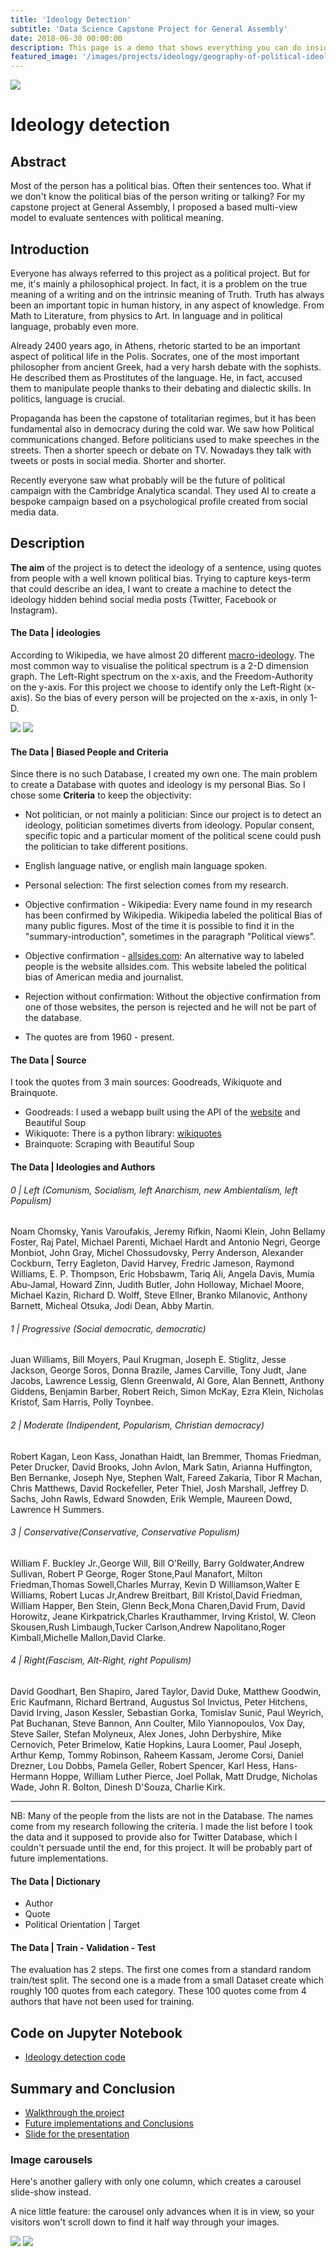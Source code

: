 ```yaml
---
title: 'Ideology Detection'
subtitle: 'Data Science Capstone Project for General Assembly'
date: 2018-06-30 00:00:00
description: This page is a demo that shows everything you can do inside portfolio and blog posts.
featured_image: '/images/projects/ideology/geography-of-political-ideology.png'
---
```


![](/images/projects/ideology/Ideology.jpg)

# Ideology detection

## Abstract


Most of the person has a political bias. Often their sentences too. What if we don't know the political bias of the person writing or talking? For my capstone project at General Assembly, I proposed a based multi-view model to evaluate sentences with political meaning.

## Introduction

Everyone has always referred to this project as a political project. But for me, it's mainly a philosophical project. In fact, it is a problem on the true meaning of a writing and on the intrinsic meaning of Truth.
Truth has always been an important topic in human history, in any aspect of knowledge. From Math to Literature, from physics to Art. In language and in political language, probably even more.

Already 2400 years ago, in Athens, rhetoric started to be an important aspect of political life in the Polis. Socrates, one of the most important philosopher from ancient Greek, had a very harsh debate with the sophists. He described them as Prostitutes of the language. He, in fact, accused them to manipulate people thanks to their debating and dialectic skills. In politics, language is crucial.

Propaganda has been the capstone of totalitarian regimes, but it has been fundamental also in democracy during the cold war. We saw how Political communications changed. Before politicians used to make speeches in the streets. Then a shorter speech or debate on TV. Nowadays they talk with tweets or posts in social media. Shorter and shorter.

Recently everyone saw what probably will be the future of political campaign with the Cambridge Analytica scandal. They used AI to create a bespoke campaign based on a psychological profile created from social media data.

## Description

**The aim** of the project is to detect the ideology of a sentence, using quotes from people with a well known political bias. Trying to capture keys-term that could describe an idea, I want to create a machine to detect the ideology hidden behind social media posts (Twitter, Facebook or Instagram).


#### The Data | ideologies

According to Wikipedia, we have almost 20 different [macro-ideology](https://en.wikipedia.org/wiki/List_of_political_ideologies). The most common way to visualise the political spectrum is a 2-D dimension graph.
The Left-Right spectrum on the x-axis, and the Freedom-Authority on the y-axis. For this project we choose to identify only the Left-Right (x-axis). So the bias of every person will be projected on the x-axis, in only 1-D.

<div class="gallery" data-columns="1">
	<img src="/images/projects/ideology/geography-of-political-ideology.png">
	<img src="/images/projects/ideology/left_right.png">
</div>



#### The Data | Biased People and Criteria

Since there is no such Database, I created my own one. The main problem to create a Database with quotes and ideology is my personal Bias. So I chose some **Criteria** to keep the objectivity:

- Not politician, or not mainly a politician: Since our project is to detect an ideology, politician sometimes diverts from ideology. Popular consent, specific topic and a particular moment of the political scene could push the politician to take different positions.

- English language native, or english main language spoken.

- Personal selection: The first selection comes from my research.

- Objective confirmation - Wikipedia: Every name found in my research has been confirmed by Wikipedia. Wikipedia labeled the political Bias of many public figures. Most of the time it is possible to find it in the "summary-introduction", sometimes in the paragraph "Political views".

- Objective confirmation - [allsides.com](https://www.allsides.com/): An alternative way to labeled people is the website allsides.com. This website labeled the political bias of American media and journalist.

- Rejection without confirmation: Without the objective confirmation from one of those websites, the person is rejected and he will not be part of the database.

- The quotes are from 1960 - present.

#### The Data | Source

I took the quotes from 3 main sources: Goodreads, Wikiquote and Brainquote.
- Goodreads: I used a webapp built using the API of the [website](https://goodquotesapi.herokuapp.com) and Beautiful Soup
- Wikiquote: There is a python library: [wikiquotes](https://pypi.org/project/wikiquotes/)
- Brainquote: Scraping with Beautiful Soup

#### The Data | Ideologies and Authors

###### 0 | Left (Comunism, Socialism, left Anarchism, new Ambientalism, left Populism)

Noam Chomsky, Yanis Varoufakis, Jeremy Rifkin, Naomi Klein, John Bellamy Foster, Raj Patel, Michael Parenti, Michael Hardt and Antonio Negri, George Monbiot, John Gray, Michel Chossudovsky, Perry Anderson, Alexander Cockburn, Terry Eagleton, David Harvey, Fredric Jameson, Raymond Williams, E. P. Thompson, Eric Hobsbawm, Tariq Ali, Angela Davis, Mumia Abu-Jamal, Howard Zinn, Judith Butler, John Holloway, Michael Moore, Michael Kazin, Richard D. Wolff, Steve Ellner, Branko Milanovic, Anthony Barnett, Micheal Otsuka, Jodi Dean, Abby Martin.

###### 1 | Progressive (Social democratic, democratic)

Juan Williams, Bill Moyers, Paul Krugman, Joseph E. Stiglitz, Jesse Jackson, George Soros, Donna Brazile, James Carville, Tony Judt, Jane Jacobs, Lawrence Lessig, Glenn Greenwald, Al Gore, Alan Bennett, Anthony Giddens, Benjamin Barber, Robert Reich, Simon McKay, Ezra Klein, Nicholas Kristof, Sam Harris, Polly Toynbee.

###### 2 | Moderate (Indipendent, Popularism, Christian democracy)

Robert Kagan, Leon Kass, Jonathan Haidt, Ian Bremmer, Thomas Friedman, Peter Drucker, David Brooks, John Avlon, Mark Satin, Arianna Huffington, Ben Bernanke, Joseph Nye, Stephen Walt, Fareed Zakaria, Tibor R Machan, Chris Matthews, David Rockefeller, Peter Thiel, Josh Marshall, Jeffrey D. Sachs, John Rawls, Edward Snowden, Erik Wemple, Maureen Dowd, Lawrence H Summers.

###### 3 | Conservative(Conservative, Conservative Populism)

William F. Buckley Jr.,George Will, Bill O'Reilly, Barry Goldwater,Andrew Sullivan, Robert P George, Roger Stone,Paul Manafort, Milton Friedman,Thomas Sowell,Charles Murray, Kevin D Williamson,Walter E Williams, Robert Lucas Jr,Andrew Breitbart, Bill Kristol,David Friedman, William Happer, Ben Stein, Glenn Beck,Mona Charen,David Frum, David Horowitz, Jeane Kirkpatrick,Charles Krauthammer, Irving Kristol, W. Cleon Skousen,Rush Limbaugh,Tucker Carlson,Andrew Napolitano,Roger Kimball,Michelle Mallon,David Clarke.

###### 4 | Right(Fascism, Alt-Right, right Populism)

David Goodhart, Ben Shapiro, Jared Taylor, David Duke, Matthew Goodwin, Eric Kaufmann, Richard Bertrand, Augustus Sol Invictus, Peter Hitchens, David Irving, Jason Kessler, Sebastian Gorka, Tomislav Sunić, Paul Weyrich, Pat Buchanan, Steve Bannon, Ann Coulter, Milo Yiannopoulos, Vox Day, Steve Sailer, Stefan Molyneux, Alex Jones, John Derbyshire, Mike Cernovich, Peter Brimelow, Katie Hopkins, Laura Loomer, Paul Joseph, Arthur Kemp, Tommy Robinson, Raheem Kassam, Jerome Corsi, Daniel Drezner, Lou Dobbs, Pamela Geller, Robert Spencer, Karl Hess, Hans-Hermann Hoppe, William Luther Pierce, Joel Pollak, Matt Drudge, Nicholas Wade, John R. Bolton, Dinesh D'Souza, Charlie Kirk.

---------------------------------------------------------------------------------------------------------------------

NB: Many of the people from the lists are not in the Database. The names come from my research following the criteria. I made the list before I took the data and it supposed to provide also for Twitter Database, which I couldn't persuade until the end, for this project. It will be probably part of future implementations.

#### The Data | Dictionary

- Author
- Quote
- Political Orientation | Target

#### The Data | Train - Validation - Test

The evaluation has 2 steps. The first one comes from a standard random train/test split. The second one is a made from a small Dataset create which roughly 100 quotes from each category. These 100 quotes come from 4 authors that have not been used for training.

## Code on Jupyter Notebook

- [Ideology detection code](https://github.com/enrico-cascavilla/Ideology-detection/blob/master/Ideology.ipynb)



## Summary and Conclusion

- [Walkthrough the project](Walkthrough.ipynb)
- [Future implementations and Conclusions](Conclusions.ipynb)
- [Slide for the presentation](Presentation.pdf)


### Image carousels

Here's another gallery with only one column, which creates a carousel slide-show instead.

A nice little feature: the carousel only advances when it is in view, so your visitors won't scroll down to find it half way through your images.

<div class="gallery" data-columns="1">
	<img src="/images/demo/demo-landscape.jpg">
	<img src="/images/demo/demo-landscape-2.jpg">
</div>
